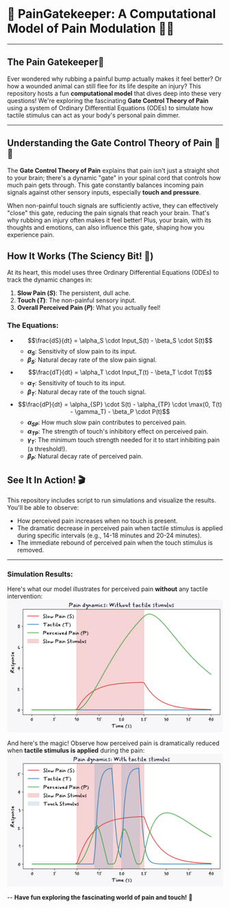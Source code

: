 # 🧠 PainGatekeeper: A Computational Model of Pain Modulation 🧘‍♀️

---

## The Pain Gatekeeper👋

Ever wondered why rubbing a painful bump actually makes it feel better? Or how a wounded animal can still flee for its life despite an injury? This repository hosts a fun **computational model** that dives deep into these very questions! We're exploring the fascinating **Gate Control Theory of Pain** using a system of Ordinary Differential Equations (ODEs) to simulate how tactile stimulus can act as your body's personal pain dimmer.


---
## Understanding the Gate Control Theory of Pain 🧠🚪

The **Gate Control Theory of Pain** explains that pain isn't just a straight shot to your brain; there's a dynamic "gate" in your spinal cord that controls how much pain gets through. This gate constantly balances incoming pain signals against other sensory inputs, especially **touch and pressure**.

When non-painful touch signals are sufficiently active, they can effectively "close" this gate, reducing the pain signals that reach your brain. That's why rubbing an injury often makes it feel better! Plus, your brain, with its thoughts and emotions, can also influence this gate, shaping how you experience pain.

## How It Works (The Sciency Bit! 🧪)

At its heart, this model uses three Ordinary Differential Equations (ODEs) to track the dynamic changes in:

1.  **Slow Pain ($S$)**: The persistent, dull ache.
2.  **Touch ($T$)**: The non-painful sensory input.
3.  **Overall Perceived Pain ($P$)**: What you actually feel!

### The Equations:

* $$\frac{dS}{dt} = \alpha_S \cdot Input_S(t) - \beta_S \cdot S(t)$$
    * **$\alpha_S$**: Sensitivity of slow pain to its input.
    * **$\beta_S$**: Natural decay rate of the slow pain signal.
* $$\frac{dT}{dt} = \alpha_T \cdot Input_T(t) - \beta_T \cdot T(t)$$
    * **$\alpha_T$**: Sensitivity of touch to its input.
    * **$\beta_T$**: Natural decay rate of the touch signal.
* $$\frac{dP}{dt} = \alpha_{SP} \cdot S(t) - \alpha_{TP} \cdot \max(0, T(t) - \gamma_T) - \beta_P \cdot P(t)$$
    * **$\alpha_{SP}$**: How much slow pain contributes to perceived pain.
    * **$\alpha_{TP}$**: The strength of touch's inhibitory effect on perceived pain.
    * **$\gamma_T$**: The minimum touch strength needed for it to start inhibiting pain (a threshold!).
    * **$\beta_P$**: Natural decay rate of perceived pain.
## See It In Action! 🎬

This repository includes script to run simulations and visualize the results. You'll be able to observe:
* How perceived pain increases when no touch is present.
* The dramatic decrease in perceived pain when tactile stimulus is applied during specific intervals (e.g., 14-18 minutes and 20-24 minutes).
* The immediate rebound of perceived pain when the touch stimulus is removed.

---
### Simulation Results:
Here's what our model illustrates for perceived pain **without** any tactile intervention:
![Perceived Pain Without Touch](pain_dynamics_without_tactile.png)
<!-- *(Image shows perceived pain increasing steadily with a pain stimulus and no touch)* -->
And here's the magic! Observe how perceived pain is dramatically reduced when **tactile stimulus is applied** during the pain:
![Perceived Pain With Tactile Input](pain_dynamics_with_tactile.png)
<!-- *(Image shows perceived pain decreasing during intervals of tactile stimulus and rebounding when touch is removed)* -->
--
**Have fun exploring the fascinating world of pain and touch!** 🥳
